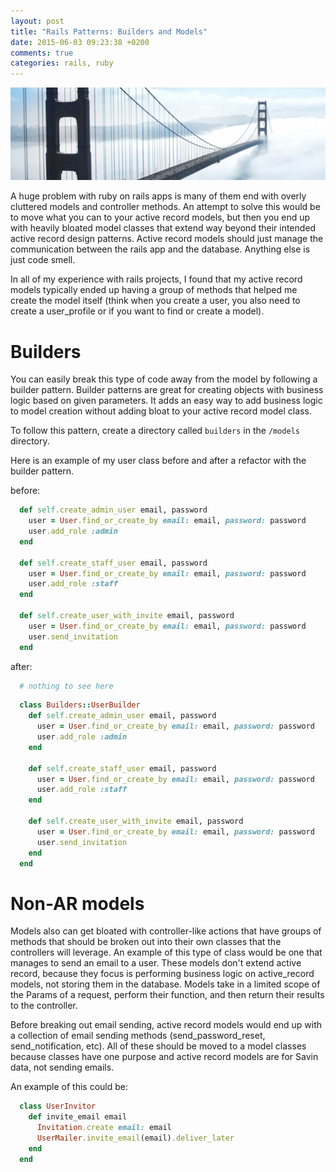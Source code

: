 ```yaml
---
layout: post
title: "Rails Patterns: Builders and Models"
date: 2015-06-03 09:23:38 +0200
comments: true
categories: rails, ruby
---
```

<img src="/images/sf-bridge.jpg" alt="bridge" title="Rails Patterns: Builders and Models" class="banner-img"/>

A huge problem with ruby on rails apps is many of them end with overly cluttered models and controller methods. An attempt to solve this would be to move what you can to your active record models, but then you end up with heavily bloated model classes that extend way beyond their intended active record design patterns.  Active record models should just manage the communication between the rails app and the database.  Anything else is just code smell.

In all of my experience with rails projects, I found that my active record models typically ended up having a group of methods that helped me create the model itself (think when you create a user, you also need to create a user_profile or if you want to find or create a model).


# Builders 
You can easily break this type of code away from the model by following a builder pattern. Builder patterns are great for creating objects with business logic based on given parameters.  It adds an easy way to add business logic to model creation without adding bloat to your active record model class.

To follow this pattern, create a directory called `builders` in the `/models` directory.

Here is an example of my user class before and after a refactor with the builder pattern.

before:

```ruby user.rb
  def self.create_admin_user email, password
    user = User.find_or_create_by email: email, password: password
    user.add_role :admin
  end

  def self.create_staff_user email, password
    user = User.find_or_create_by email: email, password: password
    user.add_role :staff
  end

  def self.create_user_with_invite email, password
    user = User.find_or_create_by email: email, password: password
    user.send_invitation
  end
```

after:

```ruby user.rb
  # nothing to see here
```

```ruby /builders/user_builder.rb
  class Builders::UserBuilder
    def self.create_admin_user email, password
      user = User.find_or_create_by email: email, password: password
      user.add_role :admin
    end

    def self.create_staff_user email, password
      user = User.find_or_create_by email: email, password: password
      user.add_role :staff
    end

    def self.create_user_with_invite email, password
      user = User.find_or_create_by email: email, password: password
      user.send_invitation
    end
  end
```

# Non-AR models
Models also can get bloated with controller-like actions that have groups of methods that should be broken out into their own classes that the controllers will leverage.  An example of this type of class would be one that manages to send an email to a user.  These models don't extend active record, because they focus is performing business logic on active_record models, not storing them in the database.  Models take in a limited scope of the Params of a request, perform their function, and then return their results to the controller. 

Before breaking out email sending, active record models would end up with a collection of email sending methods (send_password_reset, send_notification, etc). All of these should be moved to a model classes because classes have one purpose and active record models are for Savin data, not sending emails.

An example of this could be:

```ruby user_invitor.rb
  class UserInvitor
    def invite_email email
      Invitation.create email: email
      UserMailer.invite_email(email).deliver_later
    end
  end
```